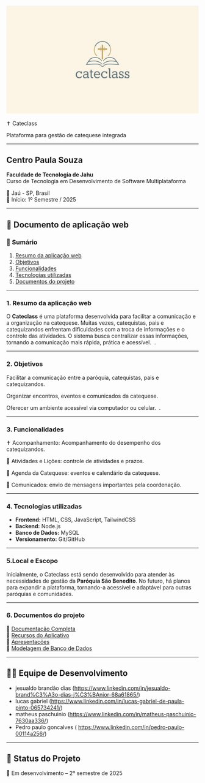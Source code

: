 <p align="center">
  <img src="docs/logo-cateclass.png" alt="Logo Cateclass" width="800"/>
</p>


✝️ Cateclass

Plataforma para gestão de catequese integrada

---

## Centro Paula Souza  
**Faculdade de Tecnologia de Jahu**  
Curso de Tecnologia em Desenvolvimento de Software Multiplataforma  

📍 Jaú - SP, Brasil  
📅 Início: 1º Semestre / 2025  

---

## 📄 Documento de aplicação web

### 📑 Sumário
1. [Resumo da aplicação web](#1-resumo-da-aplicação-web)  
2. [Objetivos](#2-objetivos)  
3. [Funcionalidades](#3-funcionalidades)  
4. [Tecnologias utilizadas](#4-tecnologias-utilizadas)  
5. [Documentos do projeto](#6-documentos-do-projeto)

---

### 1. Resumo da aplicação web  
O **Cateclass** é uma plataforma desenvolvida para facilitar a comunicação e a organização na catequese. Muitas vezes, catequistas, pais e catequizandos enfrentam dificuldades com a troca de informações e o controle das atividades. O sistema busca centralizar essas informações, tornando a comunicação mais rápida, prática e acessível.  .  

---

### 2. Objetivos  
Facilitar a comunicação entre a paróquia, catequistas, pais e catequizandos.

Organizar encontros, eventos e comunicados da catequese.

Oferecer um ambiente acessível via computador ou celular.  .  

---

### 3. Funcionalidades  
✝️ Acompanhamento: Acompanhamento do desempenho dos catequizandos.

📝 Atividades e Lições: controle de atividades e prazos.

📅 Agenda da Catequese: eventos e calendário da catequese.

📢 Comunicados: envio de mensagens importantes pela coordenação.   

---

### 4. Tecnologias utilizadas  
- **Frontend:** HTML, CSS, JavaScript, TailwindCSS  
- **Backend:** Node.js   
- **Banco de Dados:** MySQL 
- **Versionamento:** Git/GitHub  

---
### 5.Local e Escopo
Inicialmente, o Cateclass está sendo desenvolvido para atender às necessidades de gestão da **Paróquia São Benedito**. No futuro, há planos para expandir a plataforma, tornando-a acessível e adaptável para outras paróquias e comunidades.

---
### 6. Documentos do projeto  
📂 [Documentação Completa](./documentos)  
📂 [Recursos do Aplicativo](./aplicativo/recursos)  
📄 [Apresentações](./documentos/apresentacao.pdf)  
📄 [Modelagem de Banco de Dados](./documentos/modelagem-bd.pdf)  

---

## 👨‍💻 Equipe de Desenvolvimento  
- jesualdo brandão dias (https://www.linkedin.com/in/jesualdo-brand%C3%A3o-dias-j%C3%BAnior-68a61865/)
- lucas gabriel (https://www.linkedin.com/in/lucas-gabriel-de-paula-pinto-065734241/)
- matheus paschuinio (https://www.linkedin.com/in/matheus-paschuinio-7630aa336/)
- Pedro paulo goncalves ( https://www.linkedin.com/in/pedro-paulo-00114a256/)

---

## 📌 Status do Projeto  
🚧 Em desenvolvimento – 2º semestre de 2025
